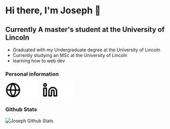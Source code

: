 # Hi there, I'm Joseph 👋



## Currently A master's student at the University of Lincoln 
- Graduated with my Undergraduate degree at the University of Lincoln
- Currently studying an MSc at the University of Lincoln
- learning how to web dev 


### Personal information
[![website](./img/globe-light.svg)](www.joesmith.xyz#gh-light-mode-only)
[![website](./img/globe-dark.svg)](www.joesmith.xyz#gh-dark-mode-only)
&nbsp;&nbsp;
[![website](./img/linkedin-light.svg)](https://www.linkedin.com/in/joseph-smith-5bab7a1b7/#gh-light-mode-only)
[![website](./img/linkedin-dark.svg)](https://www.linkedin.com/in/joseph-smith-5bab7a1b7/#gh-dark-mode-only)
&nbsp;&nbsp;

### Github Stats
<img align="centre" alt="Joseph Github Stats" src="https://github-readme-stats.vercel.app/api?username=TheAverageJoe01&show_icons=true&theme=darcula" />
